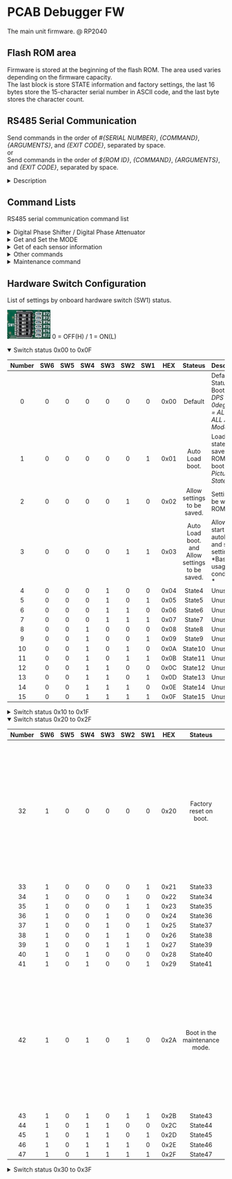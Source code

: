 # PCAB Debugger FW
The main unit firmware. @ RP2040

## Flash ROM area
Firmware is stored at the beginning of the flash ROM. The area used varies depending on the firmware capacity.<br>
The last block is store STATE information and factory settings, the last 16 bytes store the 15-character serial number in ASCII code, and the last byte stores the character count.<br>

## RS485 Serial Communication
Send commands in the order of *#{SERIAL NUMBER}*, *{COMMAND}*, *{ARGUMENTS}*, and *{EXIT CODE}*, separated by space.<br>
or<br>
Send commands in the order of *${ROM ID}*, *{COMMAND}*, *{ARGUMENTS}*, and *{EXIT CODE}*, separated by space.<br>

<details>
<summary>Description</summary>

Specify the serial number of the communication partner in *{SERIAL NUMBER}*. However, if *"\*"* is specified, communication will be performed for all serial numbers.<br>
*{COMMAND}* and *{ARGUMENTS}* refer to *Command Lists*.<br>
*{EXIT CODE}* is *\n(Line Feed Code)* or *\r(Carriage Return Code)* or *\r\n*.<br>
We recommend *\r(CR)* when CUI and echo are enable, and *\n(LF)* when CUI and local echo are enabled or GUI is enabled.<br>
### example
- #0010 WrtDPS
- #0001 SetSTB.AMP true
- #* GetIDN

</details>

## Command Lists
RS485 serial communication command list  

<details>
<summary>Digital Phase Shifter / Digital Phase Attenuator</summary>

Command | Description
:--|:--
WrtDPS | Write binary data to the digital phase sifter.
GetDPS {0/1/false/true/bf/now} {x} | Get digital phase sifter settings.<br>{1/true/now} : Get the currently written binary data.<br>{0/false/bf} : Get the buffer binary data.(Get the binary data written with the WrtDPS command.)<br>{x} : Phase Shifter No. ( {0} is gets all data.)
SetDPS {x} {DEC} | Set binary data in the buffer.<br>{x} : Phase Shifter No.<br>{DEC} : Decimal binary value.
WrtDSA | *Support with v1.2.0 or later*<br>Write binary data to the digital step attenuator.
GetDSA {0/1/false/true/bf/now} {x} | *Support with v1.2.0 or later*<br>Get digital step attenuator settings.<br>{1/true/now} : Get the currently written binary data.<br>{0/false/bf} : Get the buffer binary data.(Get the binary data written with the WrtDSA command.)<br>{x} : Digital Step attenuator No. ( {0} is gets all data.)
SetDSA {x} {DEC} | *Support with v1.2.0 or later*<br>Set binary data in the buffer.<br>{x} : Digital Step attenuator No.<br>{DEC} : Decimal binary value.
</details>
<details>
<summary>Get and Set the MODE</summary>

Command | Description
:--|:--
GetSTB.AMP | Get AMP STBY.
SetSTB.AMP {0/1/false/true}| Set AMP STBY<br>{1/true} : Standby MODE<br>{0/false} : Run MODE
GetSTB.DRA | Get DRA STBY.
SetSTB.DRA {0/1/false/true}| Set DRA STBY<br>{1/true} : Standby MODE<br>{0/false} : Run MODE
GetSTB.LNA | Get LNA STBY.
SetSTB.LNA {0/1/false/true}| Set LNA STBY<br>{1/true} : Standby MODE<br>{0/false} : Run MODE
GetLPM | Get low power mode.
SetLPM {0/1/false/true} | Get low power mode<br>{1/true} : Low Power MODE<br>{0/false} : Full Power MODE

</details>
<details>
<summary>Get of each sensor information</summary>

Command | Description
:--|:--
GetTMP.ID {x} | Get Temperature sensor ID.<br>{x} : Temp IC No.<br>{0} gets all temperature data.
GetTMP.Val {x} | Get Temperature.<br>{x} : Temp IC No.<br>{0} gets all temperature data.
GetTMP.CPU | Get CPU Temperature.
GetVd | Get Vd Value.
GetId | Get Id Value.
GetVin | *Support with v1.2.0 or later*<br>Get Vin Value.

</details>
<details>
<summary>Other commands</summary>

Command | Description
:--|:--
SMEM ({x}) ({y-z}\|{z}) | Save state to memory(ROM).<br>However, whether or not it can be saved depends on the boot mode.<br>To save the default setting, set {z} to 0 or unspecified. ({z} can be specified as 0 to 3.)<br>If {y-z} is specified, it will be written to the specified setting number. ({z} can be specified as 0 to 15.)<br>A sector number can be specified for {x}. The sector numbers available to the user are 0 to 13.<br>*14 is the default setting area when no sector number is specified, and 15 is the data storage area at factory shipment.*<br>*By specifying the sector number, you can save 15×16×4 (=960) settings.*
GetMODE | Get boot mode.
GetIDN | Get device identification character.
*IDN? | Same as GetIDN.
GetIDR | Get ROM identification character.
ECHO {0/1/false/true} | Set echo mode.<br>*Do not enable it if you are connected to multiple devices.*<br>{1/true} : With echo.<br>{0/false} : Without echo.
CUI {0/1/false/true} | CUI Control Use<br>{1/true} : CUI MODE<br>{0/false} : GUI MODE<br>Default is CUI MODE.
RST | Restore factory default settings.<br>*PS all 0<br>DSA all 2dB(No,0 = 0dB)<br>STB all 0(RUN MODE)<br>LPM 0(Full Power MODE)*
*RST | Same as RST.
Reboot | Reload setup function.

</details>
<details>
<summary>Maintenance command</summary>

Command | Description
:--|:--
SetSN {x} | *Can only be changed in maintenance mode.*<br>Set Bord SN.<br>{x} : Serial Number strings.
RROM {x-yz} | Read page data from ROM.<br>{x-yz} : Specify the *block number(x), *sector number(y) + page number(z)* in hexadecimal format, separated by "-".
WROM {x-yz} {HEX} | Write page data to ROM.<br>{x-yz} : Specify the *block number(x), *sector number(y) + page number(z)* in hexadecimal format, separated by "-".<br>{HEX} : HEX data to write.<br>*Data will not be erased.*
EROM {x-y} | Erase page data from ROM.<br>{x} : Specify the *block number(x)* and *sector number(y)* as hexadecimal format separated by "-".
OROM {x-yz} {HEX} | Overwrite sector data to ROM.<br>{x-yz} : Specify the *block number(x)* and *sector number(y) + page number(z)* as hexadecimal format separated by "-".<br>{HEX} : HEX data to write.<br>*Data is written after erasing.*

</details>

## Hardware Switch Configuration
List of settings by onboard hardware switch (SW1) status.  
  
<img src="https://github.com/mw-eng/PCAB_Debugger/blob/master/PCAB_Debugger_RP2040/assets/SW1.png?raw=true" width="100px"> 0 = OFF(H) / 1 = ON(L)  
  
<details open>
<summary>Switch status 0x00 to 0x0F</summary>

Number | SW6 | SW5 | SW4 | SW3 | SW2 | SW1 | HEX | Stateus | Description
:--:|:--:|:--:|:--:|:--:|:--:|:--:|:--:|:--:|:--
0 | 0 | 0 | 0 | 0 | 0 | 0 | 0x00 | Default | Default Status Boot.<br>*DPS = ALL 0deg / DSA = ALL 2dB / ALL Active Mode*
1 | 0 | 0 | 0 | 0 | 0 | 1 | 0x01 | Auto Load boot. | Load the state (0) saved in ROM and boot.<br>*Picture Stateus*
2 | 0 | 0 | 0 | 0 | 1 | 0 | 0x02 | Allow settings to be saved. | Settins can be write in ROM.
3 | 0 | 0 | 0 | 0 | 1 | 1 | 0x03 | Auto Load boot.<br>and<br>Allow settings to be saved. | Allows to start autoload and save settings.<br>*Basic usage conditions *
4 | 0 | 0 | 0 | 1 | 0 | 0 | 0x04 | State4 | Unused.
5 | 0 | 0 | 0 | 1 | 0 | 1 | 0x05 | State5 | Unused.
6 | 0 | 0 | 0 | 1 | 1 | 0 | 0x06 | State6 | Unused.
7 | 0 | 0 | 0 | 1 | 1 | 1 | 0x07 | State7 | Unused.
8 | 0 | 0 | 1 | 0 | 0 | 0 | 0x08 | State8 | Unused.
9 | 0 | 0 | 1 | 0 | 0 | 1 | 0x09 | State9 | Unused.
10 | 0 | 0 | 1 | 0 | 1 | 0 | 0x0A | State10 | Unused.
11 | 0 | 0 | 1 | 0 | 1 | 1 | 0x0B | State11 | Unused.
12 | 0 | 0 | 1 | 1 | 0 | 0 | 0x0C | State12 | Unused.
13 | 0 | 0 | 1 | 1 | 0 | 1 | 0x0D | State13 | Unused.
14 | 0 | 0 | 1 | 1 | 1 | 0 | 0x0E | State14 | Unused.
15 | 0 | 0 | 1 | 1 | 1 | 1 | 0x0F | State15 | Unused.

</details>
<details>
<summary>Switch status 0x10 to 0x1F</summary>

Number | SW6 | SW5 | SW4 | SW3 | SW2 | SW1 | HEX | Stateus | Description
:--:|:--:|:--:|:--:|:--:|:--:|:--:|:--:|:--:|:--
16 | 0 | 1 | 0 | 0 | 0 | 0 | 0x10 | State16 | Unused.
17 | 0 | 1 | 0 | 0 | 0 | 1 | 0x11 | State17 | Unused.
18 | 0 | 1 | 0 | 0 | 1 | 0 | 0x12 | State18 | Unused.
19 | 0 | 1 | 0 | 0 | 1 | 1 | 0x13 | State19 | Unused.
20 | 0 | 1 | 0 | 1 | 0 | 0 | 0x14 | State20 | Unused.
21 | 0 | 1 | 0 | 1 | 0 | 1 | 0x15 | State21 | Unused.
22 | 0 | 1 | 0 | 1 | 1 | 0 | 0x16 | State22 | Unused.
23 | 0 | 1 | 0 | 1 | 1 | 1 | 0x17 | State23 | Unused.
24 | 0 | 1 | 1 | 0 | 0 | 0 | 0x18 | State24 | Unused.
25 | 0 | 1 | 1 | 0 | 0 | 1 | 0x19 | State25 | Unused.
26 | 0 | 1 | 1 | 0 | 1 | 0 | 0x1A | State26 | Unused.
27 | 0 | 1 | 1 | 0 | 1 | 1 | 0x1B | State27 | Unused.
28 | 0 | 1 | 1 | 1 | 0 | 0 | 0x1C | State28 | Unused.
29 | 0 | 1 | 1 | 1 | 0 | 1 | 0x1D | State29 | Unused.
30 | 0 | 1 | 1 | 1 | 1 | 0 | 0x1E | State30 | Unused.
31 | 0 | 1 | 1 | 1 | 1 | 1 | 0x1F | State31 | Unused.

</details>
<details open>
<summary>Switch status 0x20 to 0x2F</summary>

Number | SW6 | SW5 | SW4 | SW3 | SW2 | SW1 | HEX | Stateus | Description
:--:|:--:|:--:|:--:|:--:|:--:|:--:|:--:|:--:|:--
32 | 1 | 0 | 0 | 0 | 0 | 0 | 0x20 | Factory reset on boot. | If the switch is in this state at startup, the system boots to factory defaults and restore the autoload settings to their initial state.<br>*Settings outside the default settings area will not be changed.*
33 | 1 | 0 | 0 | 0 | 0 | 1 | 0x21 | State33 | Unused.
34 | 1 | 0 | 0 | 0 | 1 | 0 | 0x22 | State34 | Unused.
35 | 1 | 0 | 0 | 0 | 1 | 1 | 0x23 | State35 | Unused.
36 | 1 | 0 | 0 | 1 | 0 | 0 | 0x24 | State36 | Unused.
37 | 1 | 0 | 0 | 1 | 0 | 1 | 0x25 | State37 | Unused.
38 | 1 | 0 | 0 | 1 | 1 | 0 | 0x26 | State38 | Unused.
39 | 1 | 0 | 0 | 1 | 1 | 1 | 0x27 | State39 | Unused.
40 | 1 | 0 | 1 | 0 | 0 | 0 | 0x28 | State40 | Unused.
41 | 1 | 0 | 1 | 0 | 0 | 1 | 0x29 | State41 | Unused.
42 | 1 | 0 | 1 | 0 | 1 | 0 | 0x2A | Boot in the maintenance mode. | If the switch is in this state at startup, it boots in the administrator mode.<br>As general rule, do not use it as it may overwrite the ROM area where factory settings and serial numbers are stored.
43 | 1 | 0 | 1 | 0 | 1 | 1 | 0x2B | State43 | Unused.
44 | 1 | 0 | 1 | 1 | 0 | 0 | 0x2C | State44 | Unused.
45 | 1 | 0 | 1 | 1 | 0 | 1 | 0x2D | State45 | Unused.
46 | 1 | 0 | 1 | 1 | 1 | 0 | 0x2E | State46 | Unused.
47 | 1 | 0 | 1 | 1 | 1 | 1 | 0x2F | State47 | Unused.

</details>
<details>
<summary>Switch status 0x30 to 0x3F</summary>

Number | SW6 | SW5 | SW4 | SW3 | SW2 | SW1 | HEX | Stateus | Description
:--:|:--:|:--:|:--:|:--:|:--:|:--:|:--:|:--:|:--
48 | 1 | 1 | 0 | 0 | 0 | 0 | 0x30 | State48 | Unused.
49 | 1 | 1 | 0 | 0 | 0 | 1 | 0x31 | State49 | Unused.
50 | 1 | 1 | 0 | 0 | 1 | 0 | 0x32 | State50 | Unused.
51 | 1 | 1 | 0 | 0 | 1 | 1 | 0x33 | State51 | Unused.
52 | 1 | 1 | 0 | 1 | 0 | 0 | 0x34 | State52 | Unused.
53 | 1 | 1 | 0 | 1 | 0 | 1 | 0x35 | State53 | Unused.
54 | 1 | 1 | 0 | 1 | 1 | 0 | 0x36 | State54 | Unused.
55 | 1 | 1 | 0 | 1 | 1 | 1 | 0x37 | State55 | Unused.
56 | 1 | 1 | 1 | 0 | 0 | 0 | 0x38 | State56 | Unused.
57 | 1 | 1 | 1 | 0 | 0 | 1 | 0x39 | State57 | Unused.
58 | 1 | 1 | 1 | 0 | 1 | 0 | 0x3A | State58 | Unused.
59 | 1 | 1 | 1 | 0 | 1 | 1 | 0x3B | State59 | Unused.
60 | 1 | 1 | 1 | 1 | 0 | 0 | 0x3C | State60 | Unused.
61 | 1 | 1 | 1 | 1 | 0 | 1 | 0x3D | State61 | Unused.
62 | 1 | 1 | 1 | 1 | 1 | 0 | 0x3E | State62 | Unused.
63 | 1 | 1 | 1 | 1 | 1 | 1 | 0x3F | State63 | Unused.

</details>